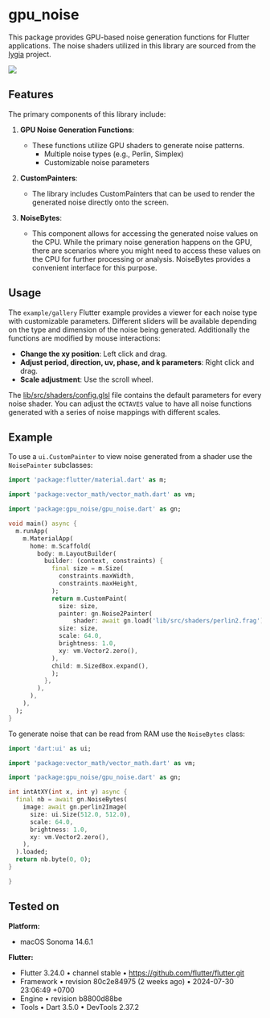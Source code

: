 # gpu_noise

This package provides GPU-based noise generation functions for Flutter
applications. The noise shaders utilized in this library are sourced from the
[lygia](https://github.com/patriciogonzalezvivo/lygia) project.

![](example.gif)

## Features
The primary components of this library include:

1. **GPU Noise Generation Functions**:
   - These functions utilize GPU shaders to generate noise patterns.
     - Multiple noise types (e.g., Perlin, Simplex)
     - Customizable noise parameters

2. **CustomPainters**:
   - The library includes CustomPainters that can be used to render the
     generated noise directly onto the screen.

3. **NoiseBytes**:
   - This component allows for accessing the generated noise values on the
     CPU. While the primary noise generation happens on the GPU, there are
     scenarios where you might need to access these values on the CPU for
     further processing or analysis. NoiseBytes provides a convenient
     interface for this purpose.

## Usage

The `example/gallery` Flutter example provides a viewer for each noise type with
customizable parameters. Different sliders will be available depending on the 
type and dimension of the noise being generated. Additionally the functions
are modified by mouse interactions:
 - **Change the xy position**: Left click and drag.
 - **Adjust period, direction, uv, phase, and k parameters**: Right click 
   and drag.
 - **Scale adjustment**: Use the scroll wheel.

The [lib/src/shaders/config.glsl](lib/src/shaders/config.glsl) file contains the
default parameters for every noise shader. You can adjust the `OCTAVES` value to
have all noise functions generated with a series of noise mappings with different
scales.

## Example

To use a `ui.CustomPainter` to view noise generated from a shader use the
`NoisePainter` subclasses:

```dart
import 'package:flutter/material.dart' as m;

import 'package:vector_math/vector_math.dart' as vm;

import 'package:gpu_noise/gpu_noise.dart' as gn;

void main() async {
  m.runApp(
    m.MaterialApp(
      home: m.Scaffold(
        body: m.LayoutBuilder(
          builder: (context, constraints) {
            final size = m.Size(
              constraints.maxWidth,
              constraints.maxHeight,
            );
            return m.CustomPaint(
              size: size,
              painter: gn.Noise2Painter(
                  shader: await gn.load('lib/src/shaders/perlin2.frag'),
              size: size,
              scale: 64.0,
              brightness: 1.0,
              xy: vm.Vector2.zero(),
            ),
            child: m.SizedBox.expand(),
            );
          },
        ),
      ),
    ),
  );
}
```

To generate noise that can be read from RAM use the `NoiseBytes` class:

```dart
import 'dart:ui' as ui;

import 'package:vector_math/vector_math.dart' as vm;

import 'package:gpu_noise/gpu_noise.dart' as gn;

int intAtXY(int x, int y) async {
  final nb = await gn.NoiseBytes(
    image: await gn.perlin2Image(
      size: ui.Size(512.0, 512.0),
      scale: 64.0,
      brightness: 1.0,
      xy: vm.Vector2.zero(),
    ),
  ).loaded;
  return nb.byte(0, 0);
}

}
```

## Tested on

**Platform:**
- macOS Sonoma 14.6.1

**Flutter:**
- Flutter 3.24.0 • channel stable • https://github.com/flutter/flutter.git
- Framework • revision 80c2e84975 (2 weeks ago) • 2024-07-30 23:06:49 +0700
- Engine • revision b8800d88be
- Tools • Dart 3.5.0 • DevTools 2.37.2